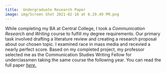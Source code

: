 ```yaml
---
title:  Undergraduate Research Paper
image: img/Screen Shot 2021-02-18 at 6.29.49 PM.png
---
```


While completing my BA at Central College, I took a *Communication Research and Writing* course to fulfill my degree requirements. Our primary task involved drafting a literature review and creating a research proposal about our chosen topic. I examined race in mass media and recevied a nearly perfect score. Based on my completed project, my professor selected me as the Communication Studies Writing Fellow for underclassmen taking the same course the following year. You can read the full paper *<a href="documentsfolder1/Examining Race in Mass Media.pdf" target="_blank">here.</a>* 
